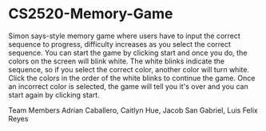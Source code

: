 # CS2520-Memory-Game
Simon says-style memory game where users have to input the correct sequence to progress, difficulty increases as you select the correct sequence.
You can start the game by clicking start and once you do, the colors on the screen will blink white.
The white blinks indicate the sequence, so if you select the correct color, another color will turn white.
Click the colors in the order of the white blinks to continue the game.
Once an incorrect color is selected, the game will tell you it's over and you can start again by clicking start.

Team Members
Adrian Caballero, Caitlyn Hue, Jacob San Gabriel, Luis Felix Reyes
